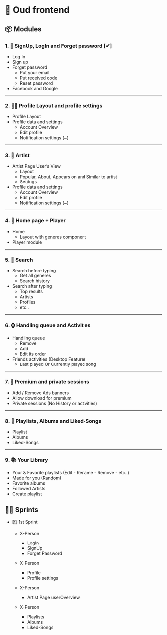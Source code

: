 # 🎵 Oud frontend

## 📦 Modules

### 1. 🔐 SignUp, LogIn and Forget password [✔]

- Log In
- Sign up
- Forget password
  - Put your email
  - Put received code
  - Reset password
- Facebook and Google

---

### 2. 👨‍🦰 Profile Layout and profile settings

- Profile Layout
- Profile data and settings
  - Account Overview
  - Edit profile
  - Notification settings (~)

---

### 3. 🎤 Artist

- Artist Page User’s View
  - Layout
  - Popular, About, Appears on and Similar to artist
  - Settings
- Profile data and settings
  - Account Overview
  - Edit profile
  - Notification settings (~)

---

### 4. 🏡 Home page + Player

- Home
  - Layout with generes component
- Player module

---

### 5. 🔎 Search

- Search before typing
  - Get all generes
  - Search history
- Search after typing
  - Top results
  - Artists
  - Profiles
  - etc..

---

### 6. ⌚ Handling queue and Activities

- Handling queue
  - Remove
  - Add
  - Edit its order
- Friends activities (Desktop Feature)
  - Last played Or Currently played song

---

### 7. 🎁 Premium and private sessions

- Add / Remove Ads banners
- Allow download for premium
- Private sessions (No History or activities)

---

### 8. 🎼 Playlists, Albums and Liked-Songs

- Playlist
- Albums
- Liked-Songs

---

### 9. 📚 Your Library

- Your & Favorite playlists (Edit - Rename - Remove - etc..)
- Made for you (Random)
- Favorite albums
- Followed Artists
- Create playlist

## 🏃‍♂️ Sprints

- 1️⃣ 1st Sprint

  - X-Person

    - LogIn
    - SignUp
    - Forget Password

  - X-Person

    - Profile
    - Profile settings

  - X-Person

    - Artist Page userOverview

  - X-Person

    - Playlists
    - Albums
    - Liked-Songs
